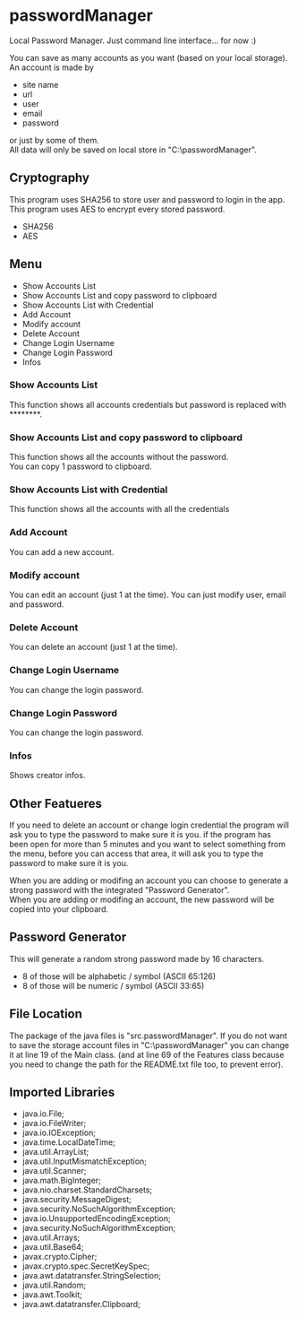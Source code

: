 # passwordManager
Local Password Manager. Just command line interface... for now :)

You can save as many accounts as you want (based on your local storage).
An account is made by
* site name
* url
* user
* email
* password

or just by some of them.  
All data will only be saved on local store in "C:\passwordManager".

## Cryptography
This program uses SHA256 to store user and password to login in the app.
This program uses AES to encrypt every stored password.
* SHA256
* AES

## Menu
* Show Accounts List
* Show Accounts List and copy password to clipboard
* Show Accounts List with Credential
* Add Account
* Modify account
* Delete Account
* Change Login Username
* Change Login Password
* Infos

### Show Accounts List
This function shows all accounts credentials but password is replaced with ********.

### Show Accounts List and copy password to clipboard
This function shows all the accounts without the password.   
You can copy 1 password to clipboard.

### Show Accounts List with Credential
This function shows all the accounts with all the credentials

### Add Account
You can add a new account.

### Modify account
You can edit an account (just 1 at the time).
You can just modify user, email and password.

### Delete Account
You can delete an account (just 1 at the time).

### Change Login Username
You can change the login password.

### Change Login Password
You can change the login password.

### Infos
Shows creator infos.

## Other Featueres
If you need to delete an account or change login credential the program will ask you to type the password to make sure it is you.
if the program has been open for more than 5 minutes and you want to select something from the menu, before you can access that area, it will ask you to type the password to make sure it is you.  

When you are adding or modifing an account you can choose to generate a strong password with the integrated "Password Generator".  
When you are adding or modifing an account, the new password will be copied into your clipboard.

## Password Generator
This will generate a random strong password made by 16 characters.   
* 8 of those will be alphabetic / symbol (ASCII 65:126)
* 8 of those will be numeric / symbol (ASCII 33:65)  

## File Location
The package of the java files is "src.passwordManager".
If you do not want to save the storage account files in "C:\passwordManager" you can change it at line 19 of the Main class. (and at line 69 of the Features class because you need to change the path for the README.txt file too, to prevent error).

## Imported Libraries
* java.io.File;
* java.io.FileWriter;
* java.io.IOException;
* java.time.LocalDateTime;
* java.util.ArrayList;
* java.util.InputMismatchException;
* java.util.Scanner;
* java.math.BigInteger;
* java.nio.charset.StandardCharsets;
* java.security.MessageDigest;
* java.security.NoSuchAlgorithmException;
* java.io.UnsupportedEncodingException;
* java.security.NoSuchAlgorithmException;
* java.util.Arrays;
* java.util.Base64;
* javax.crypto.Cipher;
* javax.crypto.spec.SecretKeySpec;
* java.awt.datatransfer.StringSelection;
* java.util.Random;
* java.awt.Toolkit;
* java.awt.datatransfer.Clipboard;
